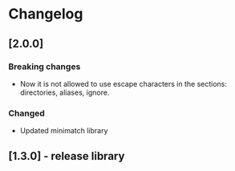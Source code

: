 # Changelog

## [2.0.0]

### Breaking changes
- Now it is not allowed to use escape characters in the sections: directories, aliases, ignore.

### Changed
- Updated minimatch library

## [1.3.0] - release library
